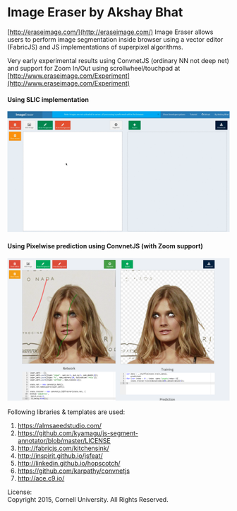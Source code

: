 Image Eraser by Akshay Bhat
=============================
[http://eraseimage.com/](http://eraseimage.com/)
Image Eraser allows users to perform image segmentation inside browser using a vector editor (FabricJS) and JS implementations of superpixel algorithms.   

Very early experimental results using ConvnetJS (ordinary NN not deep net) and support for Zoom In/Out using scrollwheel/touchpad at  [http://www.eraseimage.com/Experiment](http://www.eraseimage.com/Experiment)      

#### Using SLIC implementation     
![Segmentation](tutorial/giphy.gif "Example")     

   
#### Using Pixelwise prediction using ConvnetJS (with Zoom support)       
![ConvnetJS](tutorial/convnetjs.png "ConvnetJS")



Following libraries & templates are used:        
1. https://almsaeedstudio.com/    
2. https://github.com/kyamagu/js-segment-annotator/blob/master/LICENSE    
3. http://fabricjs.com/kitchensink/     
4. http://inspirit.github.io/jsfeat/    
5. http://linkedin.github.io/hopscotch/    
6. https://github.com/karpathy/convnetjs    
7. http://ace.c9.io/

License:     
Copyright 2015, Cornell University. All Rights Reserved. 
